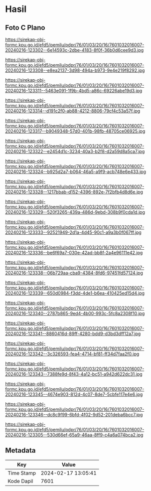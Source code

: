# Hasil

## Foto C Plano

https://sirekap-obj-formc.kpu.go.id/efd5/pemilu/pdpr/76/01/03/20/16/7601032016007-20240216-123302--6e14593c-2dbe-4183-8f0f-36b0d6cee9d3.jpg

https://sirekap-obj-formc.kpu.go.id/efd5/pemilu/pdpr/76/01/03/20/16/7601032016007-20240216-123308--e8ea2137-3d98-494a-b973-9e4e219f8292.jpg

https://sirekap-obj-formc.kpu.go.id/efd5/pemilu/pdpr/76/01/03/20/16/7601032016007-20240216-123311--5463e091-1f9b-4bd5-a86c-69226abe19d3.jpg

https://sirekap-obj-formc.kpu.go.id/efd5/pemilu/pdpr/76/01/03/20/16/7601032016007-20240216-123314--d191c2f0-ab88-4212-8806-79cf4c53a57f.jpg

https://sirekap-obj-formc.kpu.go.id/efd5/pemilu/pdpr/76/01/03/20/16/7601032016007-20240216-123317--b9049348-57d0-401b-98fb-48705ce06925.jpg

https://sirekap-obj-formc.kpu.go.id/efd5/pemilu/pdpr/76/01/03/20/16/7601032016007-20240216-123322--e2454d1c-3234-40a3-b2f8-d2a59d8a5ca7.jpg

https://sirekap-obj-formc.kpu.go.id/efd5/pemilu/pdpr/76/01/03/20/16/7601032016007-20240216-123324--b925d2a7-b064-46a5-a9f9-acb748e6e433.jpg

https://sirekap-obj-formc.kpu.go.id/efd5/pemilu/pdpr/76/01/03/20/16/7601032016007-20240216-123328--1217bbab-d152-4396-892e-7f2bfb4d8d6e.jpg

https://sirekap-obj-formc.kpu.go.id/efd5/pemilu/pdpr/76/01/03/20/16/7601032016007-20240216-123329--520f3265-439a-486d-9ebd-308b9f0cda1d.jpg

https://sirekap-obj-formc.kpu.go.id/efd5/pemilu/pdpr/76/01/03/20/16/7601032016007-20240216-123333--92521949-2d1a-4d45-90c1-a9a3b0f067ff.jpg

https://sirekap-obj-formc.kpu.go.id/efd5/pemilu/pdpr/76/01/03/20/16/7601032016007-20240216-123336--be6f69a7-030e-42ad-bb8f-2a4e96111e42.jpg

https://sirekap-obj-formc.kpu.go.id/efd5/pemilu/pdpr/76/01/03/20/16/7601032016007-20240216-123338--06b729aa-cba9-4384-8fd6-97451fd57124.jpg

https://sirekap-obj-formc.kpu.go.id/efd5/pemilu/pdpr/76/01/03/20/16/7601032016007-20240216-123339--650d0984-f3dd-4de1-b6ea-410425ed15d4.jpg

https://sirekap-obj-formc.kpu.go.id/efd5/pemilu/pdpr/76/01/03/20/16/7601032016007-20240216-123340--2787b865-9ed4-4b00-993c-5fc8a2308f10.jpg

https://sirekap-obj-formc.kpu.go.id/efd5/pemilu/pdpr/76/01/03/20/16/7601032016007-20240216-123341--8860416d-89ff-4280-bdd9-d3bd3dff12a7.jpg

https://sirekap-obj-formc.kpu.go.id/efd5/pemilu/pdpr/76/01/03/20/16/7601032016007-20240216-123342--3c326593-fea4-4714-bf81-ff34d7faa2f0.jpg

https://sirekap-obj-formc.kpu.go.id/efd5/pemilu/pdpr/76/01/03/20/16/7601032016007-20240216-123343--7388fe9d-8f43-4a12-bc51-a942d622dc31.jpg

https://sirekap-obj-formc.kpu.go.id/efd5/pemilu/pdpr/76/01/03/20/16/7601032016007-20240216-123345--4674e903-812d-4c07-8de7-5cbfe117e4e6.jpg

https://sirekap-obj-formc.kpu.go.id/efd5/pemilu/pdpr/76/01/03/20/16/7601032016007-20240216-123346--dc8c9f99-6bfd-4f02-9d52-201deba6bcc7.jpg

https://sirekap-obj-formc.kpu.go.id/efd5/pemilu/pdpr/76/01/03/20/16/7601032016007-20240216-123305--530d66ef-65a9-46aa-8ff9-c4a6a074bca2.jpg


## Metadata

| Key        | Value               |
| ---------- | ------------------- |
| Time Stamp | 2024-02-17 13:05:41 |
| Kode Dapil | 7601                |



